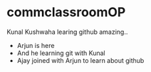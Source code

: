 # commclassroomOP

Kunal Kushwaha learing github amazing..



* Arjun is here
* And he learning git with Kunal
* Ajay joined with Arjun to learn about github
